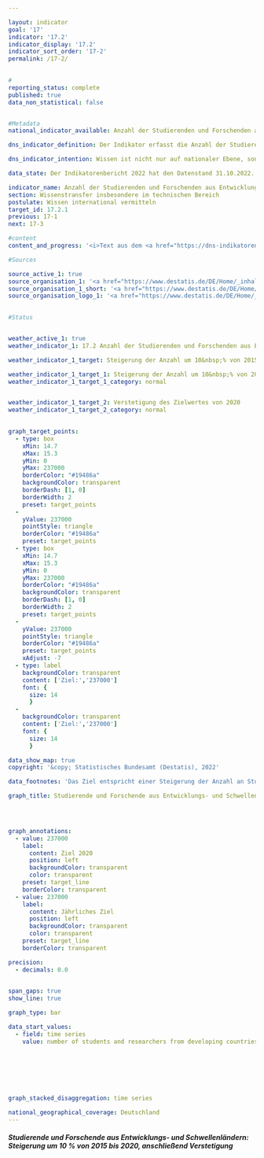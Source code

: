 ```yaml
---

layout: indicator    
goal: '17'    
indicator: '17.2'    
indicator_display: '17.2'    
indicator_sort_order: '17-2'    
permalink: /17-2/    
    

#
reporting_status: complete    
published: true    
data_non_statistical: false    


#Metadata    
national_indicator_available: Anzahl der Studierenden und Forschenden aus Entwicklungsländern sowie <abbr title="am wenigsten entwickelte Länder (Least developed countries)">LDCs</abbr> pro Jahr    

dns_indicator_definition: Der Indikator erfasst die Anzahl der Studierenden und Forschenden aus Entwicklungs- und Schwellenländern pro Jahr beziehungsweise Semester. Hierbei wird die Anzahl der Studierenden und Forschenden aus den am wenigsten entwickelten Ländern (Least Developed Countries, <abbr title="am wenigsten entwickelte Länder (Least developed countries)">LDCs</abbr>) gesondert ausgewiesen.    

dns_indicator_intention: Wissen ist nicht nur auf nationaler Ebene, sondern auch im globalen Maßstab ein zentraler Treiber nachhaltiger Entwicklung. Die Stärkung des internationalen Wissensaustauschs durch Deutschland ist hierfür eine wichtige Maßnahme. Ziel der Bundesregierung ist es deshalb, die Summe der Studierenden und Forschenden aus Entwicklungs- und Schwellenländern von 2015&nbsp;bis 2020&nbsp;um 10&nbsp;% zu steigern und die Anzahl anschließend zu verstetigen.    

data_state: Der Indikatorenbericht 2022 hat den Datenstand 31.10.2022. Die Daten auf dieser Plattform werden regelmäßig aktualisiert, sodass online aktuellere Daten verfügbar sein können als im <a href="https://dns-indikatoren.de/assets/publications/reports/de/2022.pdf">Indikatorenbericht 2022</a> veröffentlicht.    

indicator_name: Anzahl der Studierenden und Forschenden aus Entwicklungsländern sowie LDCs pro Jahr    
section: Wissenstransfer insbesondere im technischen Bereich    
postulate: Wissen international vermitteln    
target_id: 17.2.1    
previous: 17-1    
next: 17-3    

#content     
content_and_progress: '<i>Text aus dem <a href="https://dns-indikatoren.de/assets/publications/reports/de/2022.pdf">Indikatorenbericht 2022&nbsp;</a></i><br><br>Datengrundlage des Indikators ist sowohl die Studierendenstatistik als auch die Statistik des Hochschulpersonals des Statistischen Bundesamtes. Beides sind Vollerhebungen auf der Basis der Verwaltungsdaten der Hochschulen. Der Indikator umfasst die Studierenden im Wintersemester des jeweiligen Jahres. Die Hochschulen greifen dafür zum Erhebungsstichtag die für die Statistik erforderlichen Daten aus ihrem Verwaltungsprogramm ab. Die Forschenden werden zum Stichtag 1. Dezember erhoben. Unter Forschenden wird hierbei das haupt- und nebenberufliche wissenschaftliche Personal an deutschen Hochschulen (ohne studentische Hilfskräfte) verstanden. Promotionsstudierende, die als Studierende an einer Hochschule immatrikuliert sind und zugleich als wissenschaftliches Personal arbeiten, können zu Doppelzählungen im Indikator führen.<br><br>Die Gesamtzahl aller Studierenden und Forschenden aus Entwicklungs- und Schwellenländern an deutschen Hochschulen im Jahr 2019&nbsp;betrug rund 285&nbsp;Tausend. Mit 92,7&nbsp;% machten dabei die Studierenden den weitaus größeren Anteil am Wert des Indikators aus.<br><br>Im Wintersemester 2019/20&nbsp;waren 264&nbsp;555&nbsp;Studierende aus Entwicklungs- und Schwellenländern an deutschen Hochschulen immatrikuliert. Das entspricht 9&nbsp;% aller Immatrikulierten. Die Anzahl der Studierenden aus Entwicklungs- und Schwellenländern ist seit 2005&nbsp;(134&nbsp;462&nbsp;Studierende) stetig gestiegen – nur im Jahr 2007&nbsp;gab es einen Rückgang. Der Anstieg im Wintersemester 2019/20&nbsp;im Vergleich zum Vorjahr (rund 250&nbsp;Tausend Studierende im Wintersemester 2018/19) lag bei 6,6&nbsp;%. Im Wintersemester 2019/20&nbsp;kamen 13&nbsp;067&nbsp;Studierende aus <abbr title="am wenigsten entwickelte Länder (Least developed countries)">LDCs</abbr> und somit 13,4&nbsp;% mehr als im Vorjahr.<br><br>Von den Studierenden aus Entwicklungs- und Schwellenländern kamen 44&nbsp;490&nbsp;aus China, 38&nbsp;902&nbsp;aus der Türkei sowie 25&nbsp;149&nbsp;Studierende aus Indien. Insgesamt waren 42,0&nbsp;% davon Studentinnen. Während aus den europäischen Entwicklungs- und Schwellenländern mit 54,0&nbsp;% Studentinnen etwa gleich viele Frauen und Männer in Deutschland studieren, kommen aus Ozeanien weniger als ein Viertel Studentinnen (23,5&nbsp;%). Unter den Studierenden aus <abbr title="am wenigsten entwickelte Länder (Least developed countries)">LDCs</abbr> betrug der Frauenanteil etwas mehr als ein Viertel (27,1&nbsp;%).<br><br>Im Jahr 2019&nbsp;waren rund 21&nbsp;Tausend Forscherinnen und Forscher aus Entwicklungs- und Schwellenländern Teil des wissenschaftlichen Personals an deutschen Hochschulen. Damit machten diese einen Anteil von 5,1&nbsp;% am gesamten wissenschaftlichen Personal an deutschen Hochschulen aus. Der Anteil von Forschenden aus Entwicklungs- und Schwellenländern ist damit deutlich geringer als der Anteil unter den Studierenden. Im Vergleich zum Vorjahr ist ihre Anzahl um 9,3&nbsp;% gestiegen, seit 2005&nbsp;hat sie sich mehr als verdreifacht. 681&nbsp;Forschende kamen im Jahr 2019&nbsp;aus <abbr title="am wenigsten entwickelte Länder (Least developed countries)">LDCs</abbr> (0,2&nbsp;% des gesamten wissenschaftlichen Personals). Im Vorjahr waren es 687&nbsp;Forschende. Die Anzahl hat sich somit geringfügig verringert.<br><br>Das angestrebte Ziel, die Summe der Studierenden und Forschenden aus Entwicklungs- und Schwellenländern um 10&nbsp;% gegenüber dem Jahr 2015&nbsp;(215&nbsp;Tausend) zu steigern, wurde bereits im Jahr 2017&nbsp;erreicht.'    

#Sources    

source_active_1: true
source_organisation_1: '<a href="https://www.destatis.de/DE/Home/_inhalt.html">Statistisches Bundesamt</a>'
source_organisation_1_short: '<a href="https://www.destatis.de/DE/Home/_inhalt.html">Statistisches Bundesamt</a>'
source_organisation_logo_1: '<a href="https://www.destatis.de/DE/Home/_inhalt.html"><img src="https://dnsUpgradeEnvironment.github.io/dns-indicators/public/OrgImgDe/destatis.png" alt="Statistisches Bundesamt" title=" Klicken Sie hier um zur Homepage der Organisation Statistisches Bundesamt zu gelangen." style="height:60px; width:148px; border: transparent"/></a>'
    

#Status    


weather_active_1: true
weather_indicator_1: 17.2 Anzahl der Studierenden und Forschenden aus Entwicklungsländern sowie <abbr title="am wenigsten entwickelte Länder (Least developed countries)">LDCs</abbr> pro Jahr

weather_indicator_1_target: Steigerung der Anzahl um 10&nbsp;% von 2015&nbsp;bis 2020, anschließend Verstetigung

weather_indicator_1_target_1: Steigerung der Anzahl um 10&nbsp;% von 2015&nbsp;bis 2020
weather_indicator_1_target_1_category: normal


weather_indicator_1_target_2: Verstetigung des Zielwertes von 2020
weather_indicator_1_target_2_category: normal
    

graph_target_points:
  - type: box
    xMin: 14.7
    xMax: 15.3
    yMin: 0
    yMax: 237000
    borderColor: "#19486a"
    backgroundColor: transparent
    borderDash: [1, 0]
    borderWidth: 2
    preset: target_points
  - 
    yValue: 237000
    pointStyle: triangle
    borderColor: "#19486a"
    preset: target_points
  - type: box
    xMin: 14.7
    xMax: 15.3
    yMin: 0
    yMax: 237000
    borderColor: "#19486a"
    backgroundColor: transparent
    borderDash: [1, 0]
    borderWidth: 2
    preset: target_points
  - 
    yValue: 237000
    pointStyle: triangle
    borderColor: "#19486a"
    preset: target_points
    xAdjust: -7
  - type: label
    backgroundColor: transparent
    content: ['Ziel:','237000']
    font: {
      size: 14
      }
  - 
    backgroundColor: transparent
    content: ['Ziel:','237000']
    font: {
      size: 14
      }    

data_show_map: true    
copyright: '&copy; Statistisches Bundesamt (Destatis), 2022'    

data_footnotes: 'Das Ziel entspricht einer Steigerung der Anzahl an Studierenden und Forschenden um 10&nbsp;% gegenüber 2015&nbsp;in 2020.<br>• <abbr title="am wenigsten entwickelte Länder (Least developed countries)">LDCs</abbr> (Least Developed Countries): am wenigsten entwickelte Länder.<br>• Die Daten basieren auf einer Sonderauswertung.'    

graph_title: Studierende und Forschende aus Entwicklungs- und Schwellenländern in Deutschland    

    


graph_annotations:
  - value: 237000
    label:
      content: Ziel 2020
      position: left
      backgroundColor: transparent
      color: transparent
    preset: target_line
    borderColor: transparent
  - value: 237000
    label:
      content: Jährliches Ziel
      position: left
      backgroundColor: transparent
      color: transparent
    preset: target_line
    borderColor: transparent    

precision: 
  - decimals: 0.0
        

span_gaps: true    
show_line: true    

graph_type: bar    

data_start_values: 
  - field: time series
    value: number of students and researchers from developing countries and ldcs per year    

    

    

    

graph_stacked_disaggregation: time series        

national_geographical_coverage: Deutschland    
---
```



<div>
  <div class="my-header">
    <h5>Studierende und Forschende aus Entwicklungs- und Schwellenländern: Steigerung um 10&nbsp;% von 2015&nbsp;bis 2020, anschließend Verstetigung
    </h5>
  </div>
</div>
<div class="my-header-note">
</div>
